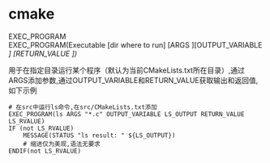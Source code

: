 # cmake


EXEC_PROGRAM  
EXEC_PROGRAM(Executable [dir where to run] [ARGS <args>][OUTPUT_VARIABLE <var>] [RETURN_VALUE <value>])  

用于在指定目录运行某个程序（默认为当前CMakeLists.txt所在目录）,通过ARGS添加参数,通过OUTPUT_VARIABLE和RETURN_VALUE获取输出和返回值,如下示例
```
# 在src中运行ls命令,在src/CMakeLists.txt添加
EXEC_PROGRAM(ls ARGS "*.c" OUTPUT_VARIABLE LS_OUTPUT RETURN_VALUE LS_RVALUE)
IF (not LS_RVALUE)
    MESSAGE(STATUS "ls result: " ${LS_OUTPUT})   
    # 缩进仅为美观,语法无要求
ENDIF(not LS_RVALUE)
```